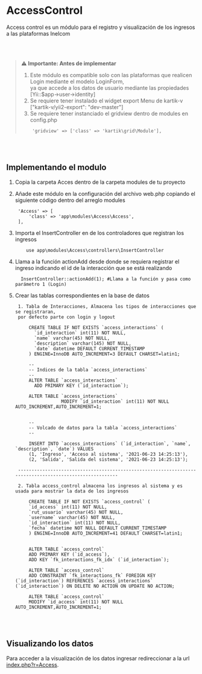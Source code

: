 # AccessControl
Access control es un módulo para el registro y visualización de los ingresos a las plataformas Inelcom

<br /><br />


> **⚠ Importante: Antes de implementar**  
> 1. Este módulo es compatible solo con las plataformas que realicen Login mediante el modelo LoginForm, <br>ya que accede a los datos de usuario mediante las propiedades [Yii::$app->user->identity]
> 2. Se requiere tener instalado el widget export Menu de kartik-v ["kartik-v/yii2-export": "dev-master"]
> 3. Se requiere tener instanciado el gridview dentro de modules en config.php
>  ```
>      'gridview' => ['class' => 'kartik\grid\Module'],
> ```

<br /><br />

## Implementando el modulo


1. Copia la carpeta Acces dentro de la carpeta modules de tu proyecto

2. Añade este módulo en la configuración del archivo web.php copiando el siguiente código dentro del arreglo modules

        'Access' => [
            'class' => 'app\modules\Access\Access',
        ],


3. Importa el InsertController en  de los controladores que registran los ingresos

    ```
        use app\modules\Access\controllers\InsertController
    ```


4. Llama a la función actionAdd desde donde se requiera registrar el ingreso indicando el id de la interacción que se está realizando

      ```
        InsertController::actionAdd(1); #Llama a la función y pasa como parámetro 1 (Login)
      ```


5. Crear las tablas correspondientes en la base de datos

        1. Tabla de Interacciones, Almacena los tipos de interacciones que se registraran,
        por defecto parte con login y logout

            CREATE TABLE IF NOT EXISTS `access_interactions` (
              `id_interaction` int(11) NOT NULL,
              `name` varchar(45) NOT NULL,
              `description` varchar(145) NOT NULL,
              `date` datetime DEFAULT CURRENT_TIMESTAMP
            ) ENGINE=InnoDB AUTO_INCREMENT=3 DEFAULT CHARSET=latin1;

            --
            -- Indices de la tabla `access_interactions`
            --
            ALTER TABLE `access_interactions`
              ADD PRIMARY KEY (`id_interaction`);

            ALTER TABLE `access_interactions`
				        MODIFY `id_interaction` int(11) NOT NULL AUTO_INCREMENT,AUTO_INCREMENT=1;


            --
            -- Volcado de datos para la tabla `access_interactions`
            --

            INSERT INTO `access_interactions` (`id_interaction`, `name`, `description`, `date`) VALUES
            (1, 'Ingreso', 'Acceso al sistema', '2021-06-23 14:25:13'),
            (2, 'Salida', 'Salida del sistema', '2021-06-23 14:25:13');

        --------------------------------------------------------------------------------------------------------

        2. Tabla access_control almacena los ingresos al sistema y es usada para mostrar la data de los ingresos

            CREATE TABLE IF NOT EXISTS `access_control` (
            `id_access` int(11) NOT NULL,
            `rut_usuario` varchar(45) NOT NULL,
            `username` varchar(45) NOT NULL,
            `id_interaction` int(11) NOT NULL,
            `fecha` datetime NOT NULL DEFAULT CURRENT_TIMESTAMP
            ) ENGINE=InnoDB AUTO_INCREMENT=41 DEFAULT CHARSET=latin1;


            ALTER TABLE `access_control`
            ADD PRIMARY KEY (`id_access`),
            ADD KEY `fk_interactions_fk_idx` (`id_interaction`);

            ALTER TABLE `access_control`
            ADD CONSTRAINT `fk_interactions_fk` FOREIGN KEY (`id_interaction`) REFERENCES `access_interactions` (`id_interaction`) ON DELETE NO ACTION ON UPDATE NO ACTION;

            ALTER TABLE `access_control`
            MODIFY `id_access` int(11) NOT NULL AUTO_INCREMENT,AUTO_INCREMENT=1;




<br /><br />

## Visualizando los datos
Para acceder a la visualización de los datos ingresar redireccionar a la url [index.php?r=Access](https://index.php?r=Access).
